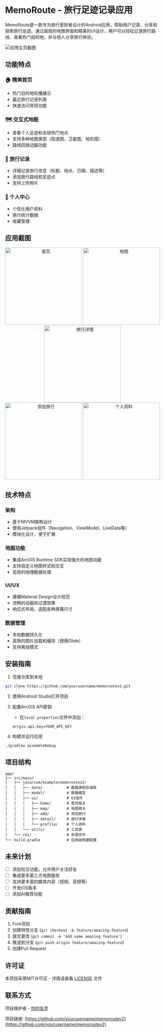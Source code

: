 # MemoRoute - 旅行足迹记录应用

MemoRoute是一款专为旅行爱好者设计的Android应用，帮助用户记录、分享和探索旅行足迹。通过直观的地图界面和精美的UI设计，用户可以轻松记录旅行路线、查看热门目的地，并与他人分享旅行体验。

![应用主页截图](screenshots/home_screen.png)

## 功能特点

### 🏠 精美首页
- 热门目的地轮播展示
- 最近旅行记录列表
- 快速访问常用功能

### 🗺️ 交互式地图
- 查看个人足迹和全球热门地点
- 支持多种地图类型（街道图、卫星图、地形图）
- 路线回放动画功能

### 📝 旅行记录
- 详细记录旅行信息（标题、地点、日期、描述等）
- 添加旅行路线和足迹点
- 支持上传照片

### 👤 个人中心
- 个性化用户资料
- 旅行统计数据
- 收藏管理

## 应用截图

<div align="center">
  <img src="screenshots/home_screen.png" alt="首页" width="250"/>
  <img src="screenshots/map_screen.png" alt="地图" width="250"/>
  <img src="screenshots/trip_detail_screen.png" alt="旅行详情" width="250"/>
</div>

<div align="center">
  <img src="screenshots/add_trip_screen.png" alt="添加旅行" width="250"/>
  <img src="screenshots/profile_screen.png" alt="个人资料" width="250"/>
</div>

## 技术特点

### 架构
- 基于MVVM架构设计
- 使用Jetpack组件（Navigation、ViewModel、LiveData等）
- 模块化设计，便于扩展

### 地图功能
- 集成ArcGIS Runtime SDK实现强大的地图功能
- 支持自定义地图样式和交互
- 高效的地理数据处理

### UI/UX
- 遵循Material Design设计规范
- 流畅的动画和过渡效果
- 响应式布局，适配各种屏幕尺寸

### 数据管理
- 本地数据持久化
- 高效的图片加载和缓存（使用Glide）
- 支持离线模式

## 安装指南

1. 克隆仓库到本地
```bash
git clone https://github.com/yourusername/memoroutev2.git
```

2. 使用Android Studio打开项目

3. 配置ArcGIS API密钥
   - 在`local.properties`文件中添加：
   ```
   arcgis.api.key=YOUR_API_KEY
   ```

4. 构建并运行应用
```bash
./gradlew assembleDebug
```

## 项目结构

```
app/
├── src/main/
│   ├── java/com/example/memoroutev2/
│   │   ├── data/           # 数据源和存储库
│   │   ├── model/          # 数据模型
│   │   ├── ui/             # UI组件
│   │   │   ├── home/       # 首页相关
│   │   │   ├── map/        # 地图相关
│   │   │   ├── add/        # 添加旅行
│   │   │   ├── detail/     # 旅行详情
│   │   │   └── profile/    # 个人资料
│   │   └── utils/          # 工具类
│   └── res/                # 资源文件
└── build.gradle            # 应用级构建配置
```

## 未来计划

- [ ] 添加社交功能，允许用户关注好友
- [ ] 集成更多第三方地图服务
- [ ] 支持更丰富的媒体内容（视频、音频等）
- [ ] 开发iOS版本
- [ ] 添加AI推荐功能

## 贡献指南

1. Fork项目
2. 创建特性分支 (`git checkout -b feature/amazing-feature`)
3. 提交更改 (`git commit -m 'Add some amazing feature'`)
4. 推送到分支 (`git push origin feature/amazing-feature`)
5. 创建Pull Request

## 许可证

本项目采用MIT许可证 - 详情请查看 [LICENSE](LICENSE) 文件

## 联系方式

项目维护者 - [你的名字](mailto:your.email@example.com)

项目链接: [https://github.com/yourusername/memoroutev2](https://github.com/yourusername/memoroutev2) 